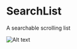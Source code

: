 # SearchList
A searchable scrolling list


![Alt text](https://cloud.githubusercontent.com/assets/12562456/8617105/d002f506-2700-11e5-83ae-4179d6f463ca.png "Optional title")
